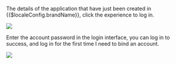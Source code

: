 <IntegrationDetailCard :title="`Experience login`">

The details of the application that have just been created in {{$localeConfig.brandName}}, click the experience to log in.

![](~@imagesZhCn/integration/teambition/3-1.png)

Enter the account password in the login interface, you can log in to success, and log in for the first time I need to bind an account.

![](~@imagesZhCn/integration/teambition/3-2.png)

</IntegrationDetailCard>
